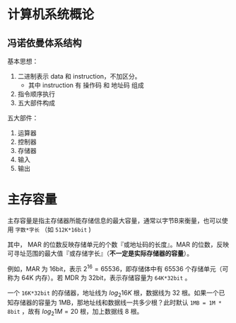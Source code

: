 # 计算机系统概论

## 冯诺依曼体系结构

基本思想：

1. 二进制表示 data 和 instruction，不加区分。
    - 其中 instruction 有 操作码 和 地址码 组成
2. 指令顺序执行
3. 五大部件构成

五大部件：

1. 运算器
2. 控制器
3. 存储器
4. 输入
4. 输出

# 主存容量

主存容量是指主存储器所能存储信息的最大容量，通常以字节B来衡量，也可以使用 `字数*字长` （如 `512K*16bit` )

其中， MAR 的位数反映存储单元的个数『或地址码的长度』。MAR 的位数，反映可寻址范围的最大值『或存储字长』（**不一定是实际存储器的容量**）。

例如，MAR 为 16bit，表示 $2^16=65536$，即存储体中有 65536 个存储单元（可称为 64K 内存）。若 MDR 为 32bit，表示存储容量为 `64K*32bit` 。

一个 `16K*32bit` 的存储器，地址线为 $log_{2}{16K}$ 根，数据线为 32 根。如果一个已知存储器的容量为 1MB，那地址线和数据线一共多少根？此时默认 `1MB = 1M * 8bit` ，故有 $log_{2}{1M} = 20$ 根，加上数据线 8 根。 
